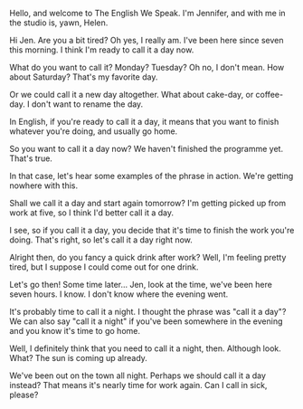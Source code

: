 

Hello, and welcome to The English We Speak. I'm Jennifer, and with me in the studio is, yawn, Helen.    



Hi Jen. Are you a bit tired? Oh yes, I really am. I've been here since seven this morning. I think I'm ready to call it a day now.    



What do you want to call it? Monday? Tuesday? Oh no, I don't mean. How about Saturday? That's my favorite day.    


Or we could call it a new day altogether. What about cake-day, or coffee-day. I don't want to rename the day.    


In English, if you're ready to call it a day, it means that you want to finish whatever you're doing, and usually go home.    


So you want to call it a day now? We haven't finished the programme yet. That's true.


In that case, let's hear some examples of the phrase in action. We're getting nowhere with this.


Shall we call it a day and start again tomorrow? I'm getting picked up from work at five, so I think I'd better call it a day.


I see, so if you call it a day, you decide that it's time to finish the work you're doing. That's right, so let's call it a day right now.


Alright then, do you fancy a quick drink after work? Well, I'm feeling pretty tired, but I suppose I could come out for one drink.


Let's go then! Some time later... Jen, look at the time, we've been here seven hours. I know. I don't know where the evening went.


It's probably time to call it a night. I thought the phrase was "call it a day"? We can also say "call it a night" if you've been somewhere in the evening and you know it's time to go home.


Well, I definitely think that you need to call it a night, then. Although look. What? The sun is coming up already.



We've been out on the town all night. Perhaps we should call it a day instead? That means it's nearly time for work again. Can I call in sick, please?



